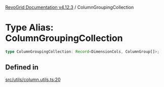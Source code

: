 [RevoGrid Documentation v4.12.3](README.md) / ColumnGroupingCollection

# Type Alias: ColumnGroupingCollection

```ts
type ColumnGroupingCollection: Record<DimensionCols, ColumnGroup[]>;
```

## Defined in

[src/utils/column.utils.ts:20](https://github.com/revolist/revogrid/blob/d8faaf908685ef9767dc3ea8ccad1628e41fbf76/src/utils/column.utils.ts#L20)
